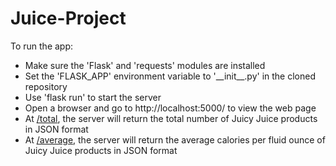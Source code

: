 # Juice-Project
To run the app:
  + Make sure the 'Flask' and 'requests' modules are installed
  + Set the 'FLASK_APP' environment variable to '\_\_init\_\_.py' in the cloned repository
  + Use 'flask run' to start the server
  + Open a browser and go to http://localhost:5000/ to view the web page
  + At [/total](http://localhost:5000/total), the server will return the total number of Juicy Juice products in JSON format
  + At [/average](http://localhost:5000/average), the server will return the average calories per fluid ounce of Juicy Juice products in JSON format
